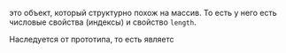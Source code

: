 это объект, который структурно похож на массив. То есть у него есть числовые свойства (индексы) и свойство `length`.

Наследуется от прототипа, то есть являетс 